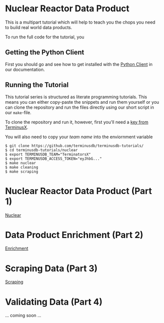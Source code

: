 # Nuclear Reactor Data Product

This is a multipart tutorial which will help to teach you the chops
you need to build real world data products.

To run the full code for the tutorial, you

## Getting the Python Client

First you should go and see how to get installed with the [Python Client](https://docs.terminusdb.com/v10.0/#/terminusx/start-with-a-client) in our documentation.

## Running the Tutorial

This tutorial series is structured as literate programming
tutorials. This means you can either copy-paste the snippets and run
them yourself or you can clone the repository and run the files
directly using our short script in our `make`-file.

To clone the repository and run it, however, first you'll need a [key from
TerminusX](https://docs.terminusdb.com/v10.0/#/terminusx/get-your-api-key).

You will also need to copy your *team name* into the enviornment variable

```shell
$ git clone https://github.com/terminusdb/terminusdb-tutorials/
$ cd terminusdb-tutorials/nuclear
$ export TERMINUSDB_TEAM="TerminatorsX"
$ export TERMINUSDB_ACCESS_TOKEN="eyJhbG..."
$ make nuclear
$ make cleaning
$ make scraping
```

# Nuclear Reactor Data Product (Part 1)

[Nuclear](./nuclear.md)

# Data Product Enrichment (Part 2)

[Enrichment](./enrichment.md)

# Scraping Data (Part 3)

[Scraping](./scraping.md)

# Validating Data (Part 4)

... coming soon ...
